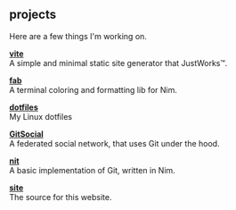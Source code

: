 ## projects
Here are a few things I'm working on.

**[vite](https://github.com/icyphox/vite)**  
A simple and minimal static site generator that JustWorks&trade;.

**[fab](https://github.com/icyphox/fab)**  
A terminal coloring and formatting lib for Nim.

**[dotfiles](https://github.com/icyphox/dotfiles)**  
My Linux dotfiles

**[GitSocial](https://github.com/icyphox/gitsocial-instance)**  
A federated social network, that uses Git under the hood.

**[nit](https://github.com/icyphox/nit)**  
A basic implementation of Git, written in Nim.

**[site](https://github.com/icyphox/site)**  
The source for this website.

